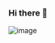 ### Hi there 👋
![image](https://user-images.githubusercontent.com/98462107/155316731-d907a9fe-98c0-4fef-9e87-dc761f934fb5.png)

<!--
**Mo-Al-Sharqawy/Mo-Al-Sharqawy** is a ✨ _special_ ✨ repository because its `README.md` (this file) appears on your GitHub profile.

Here are some ideas to get you started:

- 🔭 I’m currently working on ...
- 🌱 I’m currently learning ...
- 👯 I’m looking to collaborate on ...
- 🤔 I’m looking for help with ...
- 💬 Ask me about ...
- 📫 How to reach me: ...
- 😄 Pronouns: ...
- ⚡ Fun fact: ...
-->
